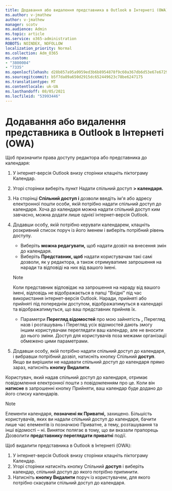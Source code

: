 ```yaml
---
title: Додавання або видалення представника в Outlook в Інтернеті (OWA)
ms.author: v-jmathew
author: v-jmathew
manager: scotv
ms.audience: Admin
ms.topic: article
ms.service: o365-administration
ROBOTS: NOINDEX, NOFOLLOW
localization_priority: Normal
ms.collection: Adm_O365
ms.custom:
- "3800004"
- "7335"
ms.openlocfilehash: d28b857a95a9959ed3b6b8954878f9c60a367db6d53e67e6729b174c5ce7b364
ms.sourcegitcommit: b5f7da89a650d2915dc652449623c78be6247175
ms.translationtype: MT
ms.contentlocale: uk-UA
ms.lasthandoff: 08/05/2021
ms.locfileid: "53993446"
---
```

# <a name="how-to-add-or-remove-a-delegate-in-outlook-on-the-web-owa"></a>Додавання або видалення представника в Outlook в Інтернеті (OWA)

Щоб призначити права доступу редактора або представника до календаря:

1. У інтернет-версія Outlook внизу сторінки клацніть піктограму Календар.
2. Угорі сторінки виберіть пункт Надати спільний доступ **> календаря.**
3. На сторінці **Спільний доступ і** дозволи введіть ім'я або адресу електронної пошти особи, якій потрібно надати спільний доступ до календаря. Хоча до календаря можна надати спільний доступ ким завчасно, можна додати лише однієї інтернет-версія Outlook.
4. Додавши особу, якій потрібно керувати календарем, клацніть розкривний список поруч із його іменем і виберіть потрібний рівень доступу.

    - Виберіть **можна редагувати,** щоб надати дозвіл на внесення змін до календаря.
    - Виберіть **Представник, щоб** надати користувачам такі самі дозволи, як у редактора, а також отримуватиме запрошення на наради та відповіді на них від вашого імені.
    > [!NOTE]
    > Коли представник відповідає на запрошення на нараду від вашого імені, відповідь не відображається в папці "Вхідні" під час використання інтернет-версія Outlook. Наради, прийняті або прийняті під попереднім доступом, відображатимуться в календарі та відображатимуться, що ваш представник прийняв їх.
    - Параметри **Перегляд відомостей** про мою зайнятість **,** Перегляд назв  і розташувань і Перегляд усіх відомостей дають змогу іншим користувачам переглядати ваш календар, але не вносити до нього зміни. Доступ для користувачів поза межами організації обмежено цими параметрами.

5. Додавши особу, якій потрібно надати спільний доступ до календаря, і вибравши потрібний дозвіл, натисніть кнопку Спільний **доступ**. Якщо ви вирішили не надавати спільний доступ до календаря прямо зараз, натисніть **кнопку Видалити**.

Користувач, який надав спільний доступ до календаря, отримає повідомлення електронної пошти з повідомленням про це. Коли він **натисне** в запрошенні кнопку Прийняти, ваш календар буде додано до його списку календарів.

> [!NOTE]
> Елементи календаря, **позначені як Приватні,** захищено. Більшість користувачів, яких ви надали спільний доступ до календаря, бачити лише час елементів із позначкою Приватне, а тему, розташування та інші відомості – ні. Виняток полягає в тому, що ви вказали прапорець Дозволити **представнику переглядати приватні** події.

Щоб видалити представника в Outlook в Інтернеті (OWA):

1. У інтернет-версія Outlook внизу сторінки клацніть піктограму Календар.
2. Угорі сторінки натисніть кнопку Спільний **доступ** і виберіть календар, спільний доступ до якого потрібно припинити.
3. Натисніть **кнопку Видалити** поруч із користувачем, для якого потрібно скасувати спільний доступ до календаря.
